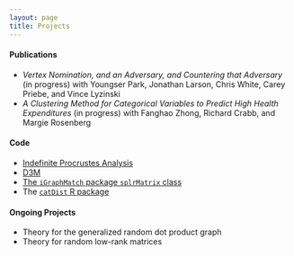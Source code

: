 ```yaml
---
layout: page
title: Projects
---
```

<h4>Publications</h4>
<ul>
<li><i>Vertex Nomination, and an Adversary, and Countering that Adversary</i> (in progress)
with Youngser Park, Jonathan Larson, Chris White, Carey Priebe, and Vince Lyzinski </li>
<li><i>A Clustering Method for Categorical Variables to Predict High Health Expenditures</i> (in progress)
with Fanghao Zhong, Richard Crabb, and Margie Rosenberg</li>
</ul>

<h4>Code</h4>
<ul>
<li><a href="../assets/procrustes_simulation.html">Indefinite Procrustes Analysis</a></li>
<li><a href="https://github.com/neurodata/primitives-interfaces">D3M</li>
<li>The <code>iGraphMatch</code> package <a href="https://github.com/dpmcsuss/iGraphMatch/tree/dev_splr"><code>splrMatrix</code> class</a></li>
<li>The <a href="https://github.com/jagterberg/catDist"><code>catDist</code> R package</a></li>
</ul>

<h4>Ongoing Projects</h4>
<ul>
<li>Theory for the generalized random dot product graph</li>
<li>Theory for random low-rank matrices</li>
</ul>